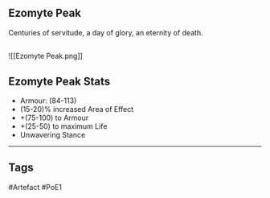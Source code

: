 ## Ezomyte Peak
Centuries of servitude, a day
of glory, an eternity of death.
##
![[Ezomyte Peak.png]]
## Ezomyte Peak Stats
- Armour: (84-113)
- (15-20)% increased Area of Effect
- +(75-100) to Armour
- +(25-50) to maximum Life
- Unwavering Stance


---
## Tags
#Artefact
#PoE1